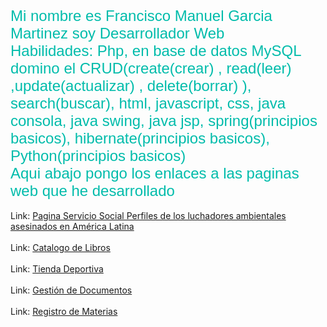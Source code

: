 <HTML>
<HEAD>
<TITLE>Curriculum</TITLE>
</HEAD>
<BODY>
<FONT FACE="Arial" SIZE="5" COLOR="#00bcab">Mi nombre es Francisco Manuel Garcia Martinez soy Desarrollador Web </FONT>
  <br>
<FONT FACE="Arial" SIZE="5" COLOR="#00bcab">Habilidades: Php, en base de datos MySQL domino el CRUD(create(crear) , read(leer) ,update(actualizar) , delete(borrar) ), search(buscar), html, javascript, css, java consola, java swing, java jsp, spring(principios basicos), hibernate(principios basicos), Python(principios basicos)  </FONT>
  <br>
<FONT FACE="Arial" SIZE="5" COLOR="#00bcab">Aqui abajo pongo los enlaces a las paginas web que he desarrollado </FONT>

<div>

  <BR>
Link: <A HREF="http://uacmproyectoluchadoresambientales.atwebpages.com/Menuprincipal.php?txt_usuario=profesor&txt_password=295" target="_blank">Pagina Servicio Social Perfiles de los luchadores ambientales asesinados en América Latina</a><BR>
</div>

<div>

  <BR>
Link: <A HREF="http://catalogodelibros.atwebpages.com/index.php" target="_blank">Catalogo de Libros</a><BR>
</div>

<div>

  <BR>
Link: <A HREF="http://tiendadedeporteshernandez.atwebpages.com/" target="_blank">Tienda Deportiva</a><BR>
</div>
    
<div>

  <BR>
Link: <A HREF="http://gestiondedocumentos.atwebpages.com/index.php" target="_blank">Gestión de Documentos</a><BR>
</div>

<div>

  <BR>
Link: <A HREF="http://proyectodragon.atwebpages.com/Menuprincipal.php" target="_blank">Registro de Materias</a><BR>
</div>

<div>


</div>

</BODY>
</HTML>
